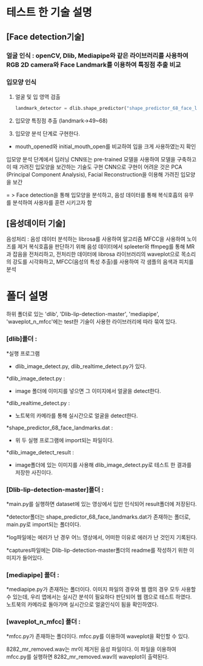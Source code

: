 # 테스트 한 기술 설명

## [Face detection기술]

### 얼굴 인식 : openCV, Dlib, Mediapipe와 같은 라이브러리를 사용하여 RGB 2D camera와 Face Landmark를 이용하여 특징점 추출 비교 

### 입모양 인식 
1. 얼굴 및 입 영역 검출 
    ~~~python
    landmark_detector = dlib.shape_predictor("shape_predictor_68_face_landmarks.dat")
    ~~~

2. 입모양 특징점 추출 (landmark->49~68)

3. 입모양 분석 단계로 구현한다. 
 - mouth_opened와 initial_mouth_open를 비교하여 입을 크게 사용하였는지 확인


입모양 분석 단계에서 딥러닝 CNN또는 pre-trained 모델을 사용하여 모델을 구축하고 이 때 가려진 입모양을 보간하는 기술도 구현
CNN으로 구현이 어려운 것은 PCA (Principal Component Analysis), Facial Reconstruction을 이용해 가려진 입모양을 보간

= > Face detection을 통해 입모양을 분석하고, 음성 데이터를 통해 복식호흡의 유무를 분석하여 사용자를 훈련 시키고자 함


## [음성데이터 기술]
음성처리 : 음성 데이터 분석하는 librosa를 사용하여 알고리즘 MFCC을 사용하여 노이즈를 제거 
복식호흡을 판단하기 위해 음성 데이터에서 spleeter와 ffmpeg를 통해 MR과 잡음을 전처리하고, 전처리한 데이터에 librosa 라이브러리의 waveplot으로 목소리의 강도를 시각화하고,
MFCC(음성의 특성 추출)를 사용하여 각 샘플의 음색과 피치를 분석



# 폴더 설명

하위 폴더로 있는 'dlib', 'Dlib-lip-detection-master', 'mediapipe', 'waveplot_n_mfcc'에는 test한 기술이 사용한 라이브러리에 따라 묶여 있다.

### [dlib]폴더 : 
*실행 프로그램
 - dlib_image_detect.py, dlib_realtime_detect.py가 있다.

*dlib_image_detect.py : 
 - image 폴더에 이미지를 넣으면 그 이미지에서 얼굴을 detect한다.

*dlib_realtime_detect.py :
 - 노트북의 카메라를 통해 실시간으로 얼굴을 detect한다.

*shape_predictor_68_face_landmarks.dat :
 - 위 두 실행 프로그램에 import되는 파일이다.

 *dlib_image_detect_result :
 - image폴더에 있는 이미지를 사용해 dlib_image_detect.py로 테스트 한 결과를 저장한 사진이다.

### [Dlib-lip-detection-master]폴더 : 
 *main.py를 실행하면 dataset에 있는 영상에서 입만 인식되어 result폴더에 저장된다.

 *detector폴더는 shape_predictor_68_face_landmarks.dat가 존재하는 폴더로, main.py로 import되는 폴더이다.

 *log파일에는 에러가 난 경우 어느 영상에서, 어떠한 이유로 에러가 난 것인지 기록된다.

 *captures파일에는 Dlib-lip-detection-master폴더의 readme를 작성하기 위한 이미지가 들어있다.

### [mediapipe] 폴더 : 
*mediapipe.py가 존재하는 폴더이다.
이미지 파일의 경우와 웹 캠의 경우 모두 사용할 수 있는데, 우리 앱에서는 실시간 분석이 필요하다 판단되어 웹 캠으로 테스트 하였다.
노트북의 카메라로 돌아가며 실시간으로 얼굴인식이 됨을 확인하였다.

### [waveplot_n_mfcc] 폴더 : 

*mfcc.py가 존재하는 폴더이다.
mfcc.py를 이용하여 waveplot을 확인할 수 있다.

8282_mr_removed.wav는 mr이 제거된 음성 파일이다. 이 파일을 이용하여 mfcc.py를 실행하면 8282_mr_removed.wav의 waveplot이 출력된다.